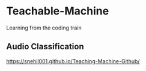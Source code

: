 # Teachable-Machine
Learning from the coding train
## Audio Classification
<a href = "https://snehil001.github.io/Teaching-Machine-Github/" target="_blank">https://snehil001.github.io/Teaching-Machine-Github/</a>
